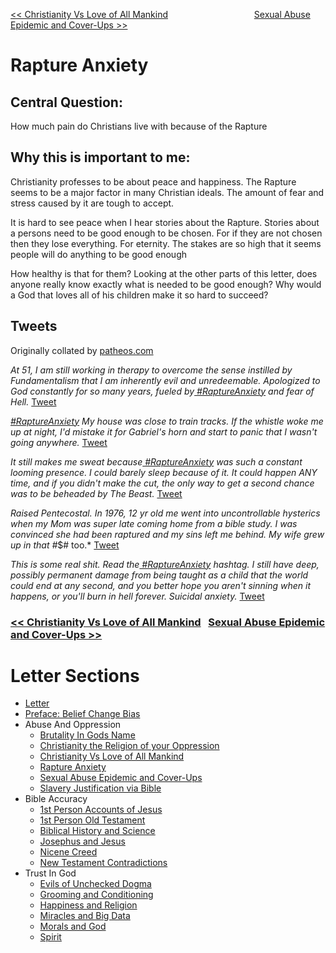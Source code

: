 [<< Christianity Vs Love of All Mankind](https://letter-to-christian-scholars.github.io/Letter-to-Christian-Scholars/Christianity-vs-Love-Of-All-Humankind.html)
&nbsp;&nbsp;&nbsp;&nbsp;&nbsp;&nbsp;&nbsp;&nbsp;&nbsp;&nbsp;&nbsp;&nbsp;&nbsp;&nbsp;&nbsp;&nbsp;&nbsp;&nbsp;&nbsp;&nbsp;&nbsp;&nbsp;&nbsp;&nbsp;&nbsp;&nbsp;&nbsp;&nbsp;&nbsp;&nbsp;&nbsp;&nbsp;&nbsp; 
[Sexual Abuse Epidemic and Cover-Ups >>](https://letter-to-christian-scholars.github.io/Letter-to-Christian-Scholars/Sexual-Abuse-Epidemic-And-Cover-Ups.html)

# **Rapture Anxiety**
## **Central Question:**

How much pain do Christians live with because of the Rapture


## **Why this is important to me:**

Christianity professes to be about peace and happiness. The Rapture seems to be a major factor in many Christian ideals. The amount of fear and stress caused by it are tough to accept.

It is hard to see peace when I hear stories about the Rapture. Stories about a persons need to be good enough to be chosen. For if they are not chosen then they lose everything. For eternity. The stakes are so high that it seems people will do anything to be good enough

How healthy is that for them? Looking at the other parts of this letter, does anyone really know exactly what is needed to be good enough? Why would a God that loves all of his children make it so hard to succeed?


## **Tweets**

Originally collated by [patheos.com](https://www.patheos.com/blogs/daylightatheism/2017/12/raptureanxiety-evangelical-torture-mind/)

*At 51, I am still working in therapy to overcome the sense instilled by Fundamentalism that I am inherently evil and unredeemable.  Apologized to God constantly for so many years, fueled by[ #RaptureAnxiety](https://twitter.com/hashtag/RaptureAnxiety?src=hashtag_click) and fear of Hell.* [Tweet](https://twitter.com/ManyHatted/status/939787381007192064?ref_src=twsrc%5Etfw%7Ctwcamp%5Etweetembed%7Ctwterm%5E939787381007192064%7Ctwgr%5E%7Ctwcon%5Es1_&ref_url=https%3A%2F%2Fwww.patheos.com%2Fblogs%2Fdaylightatheism%2F2017%2F12%2Fraptureanxiety-evangelical-torture-mind%2F)

*[#RaptureAnxiety](https://twitter.com/hashtag/RaptureAnxiety?src=hashtag_click) My house was close to train tracks. If the whistle woke me up at night, I'd mistake it for Gabriel's horn and start to panic that I wasn't going anywhere.* [Tweet](https://twitter.com/amiaudible/status/939856178582081536?ref_src=twsrc%5Etfw%7Ctwcamp%5Etweetembed%7Ctwterm%5E939856178582081536%7Ctwgr%5E%7Ctwcon%5Es1_&ref_url=https%3A%2F%2Fwww.patheos.com%2Fblogs%2Fdaylightatheism%2F2017%2F12%2Fraptureanxiety-evangelical-torture-mind%2F)

*It still makes me sweat because[ #RaptureAnxiety](https://twitter.com/hashtag/RaptureAnxiety?src=hashtag_click) was such a constant looming presence. I could barely sleep because of it. It could happen ANY time, and if you didn't make the cut, the only way to get a second chance was to be beheaded by The Beast.* [Tweet](https://twitter.com/TheChaseNight/status/939517197109616640?ref_src=twsrc%5Etfw%7Ctwcamp%5Etweetembed%7Ctwterm%5E939517197109616640%7Ctwgr%5E%7Ctwcon%5Es1_&ref_url=https%3A%2F%2Fwww.patheos.com%2Fblogs%2Fdaylightatheism%2F2017%2F12%2Fraptureanxiety-evangelical-torture-mind%2F)

*Raised Pentecostal. In 1976, 12 yr old me went into uncontrollable hysterics when my Mom was super late coming home from a bible study. I was convinced she had been raptured and my sins left me behind. My wife grew up in that #*$# too.* [ Tweet](https://twitter.com/IAmPacer/status/939840223760076800?ref_src=twsrc%5Etfw%7Ctwcamp%5Etweetembed%7Ctwterm%5E939840223760076800%7Ctwgr%5E%7Ctwcon%5Es1_&ref_url=https%3A%2F%2Fwww.patheos.com%2Fblogs%2Fdaylightatheism%2F2017%2F12%2Fraptureanxiety-evangelical-torture-mind%2F)

*This is some real shit. Read the[ #RaptureAnxiety](https://twitter.com/hashtag/RaptureAnxiety?src=hashtag_click) hashtag. I still have deep, possibly permanent damage from being taught as a child that the world could end at any second, and you better hope you aren't sinning when it happens, or you'll burn in hell forever. Suicidal anxiety.* [Tweet](https://twitter.com/jonjones/status/939626428626276353?ref_src=twsrc%5Etfw%7Ctwcamp%5Etweetembed%7Ctwterm%5E939626428626276353%7Ctwgr%5E%7Ctwcon%5Es1_&ref_url=https%3A%2F%2Fwww.patheos.com%2Fblogs%2Fdaylightatheism%2F2017%2F12%2Fraptureanxiety-evangelical-torture-mind%2F)


### [<< Christianity Vs Love of All Mankind](https://letter-to-christian-scholars.github.io/Letter-to-Christian-Scholars/Christianity-vs-Love-Of-All-Humankind.html) &nbsp; [Sexual Abuse Epidemic and Cover-Ups >>](https://letter-to-christian-scholars.github.io/Letter-to-Christian-Scholars/Sexual-Abuse-Epidemic-And-Cover-Ups.html)

# Letter Sections
- [Letter](https://letter-to-christian-scholars.github.io/Letter-to-Christian-Scholars/index.html)
- [Preface: Belief Change Bias](https://letter-to-christian-scholars.github.io/Letter-to-Christian-Scholars/preface.html)
- Abuse And Oppression
  * [Brutality In Gods Name](https://letter-to-christian-scholars.github.io/Letter-to-Christian-Scholars/Brutality-In-Gods-Name.html)
  * [Christianity the Religion of your Oppression](https://letter-to-christian-scholars.github.io/Letter-to-Christian-Scholars/Christianity-The-Religion-Of-Your-Oppression.html)
  * [Christianity Vs Love of All Mankind](https://letter-to-christian-scholars.github.io/Letter-to-Christian-Scholars/Christianity-vs-Love-Of-All-Humankind.html)
  * [Rapture Anxiety](https://letter-to-christian-scholars.github.io/Letter-to-Christian-Scholars/Rapture-Anxiety.html)
  * [Sexual Abuse Epidemic and Cover-Ups](https://letter-to-christian-scholars.github.io/Letter-to-Christian-Scholars/Sexual-Abuse-Epidemic-And-Cover-Ups.html)
  * [Slavery Justification via Bible](https://letter-to-christian-scholars.github.io/Letter-to-Christian-Scholars/Slavery-Justification-Via-Bible.html)
- Bible Accuracy
  * [1st Person Accounts of Jesus](https://letter-to-christian-scholars.github.io/Letter-to-Christian-Scholars/1st-Person-Accounts-Of-Jesus.html)
  * [1st Person Old Testament](https://letter-to-christian-scholars.github.io/Letter-to-Christian-Scholars/1st-Person-Old-Testament.html)
  * [Biblical History and Science](https://letter-to-christian-scholars.github.io/Letter-to-Christian-Scholars/Biblical-History-And-Science.html)
  * [Josephus and Jesus](https://letter-to-christian-scholars.github.io/Letter-to-Christian-Scholars/Josephus-And-Jesus.html)
  * [Nicene Creed](https://letter-to-christian-scholars.github.io/Letter-to-Christian-Scholars/Nicene-Creed.html)
  * [New Testament Contradictions](https://letter-to-christian-scholars.github.io/Letter-to-Christian-Scholars/New-Testament-Contradictions.html)
- Trust In God
  * [Evils of Unchecked Dogma](https://letter-to-christian-scholars.github.io/Letter-to-Christian-Scholars/Evils-Of-Unchecked-Dogma.html)
  * [Grooming and Conditioning](https://letter-to-christian-scholars.github.io/Letter-to-Christian-Scholars/Grooming-And-Conditioning-In-Christianity.html)
  * [Happiness and Religion](https://letter-to-christian-scholars.github.io/Letter-to-Christian-Scholars/Happiness-And-Religion.html)
  * [Miracles and Big Data](https://letter-to-christian-scholars.github.io/Letter-to-Christian-Scholars/Miracles-And-Big-Data.html)
  * [Morals and God](https://letter-to-christian-scholars.github.io/Letter-to-Christian-Scholars/Morals-And-God.html)
  * [Spirit](https://letter-to-christian-scholars.github.io/Letter-to-Christian-Scholars/Spirit.html)
